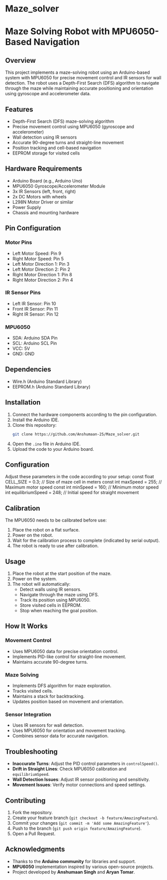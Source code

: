 # Maze_solver
# Maze Solving Robot with MPU6050-Based Navigation

## Overview
This project implements a maze-solving robot using an Arduino-based system with MPU6050 for precise movement control and IR sensors for wall detection. The robot uses a Depth-First Search (DFS) algorithm to navigate through the maze while maintaining accurate positioning and orientation using gyroscope and accelerometer data.

## Features
- Depth-First Search (DFS) maze-solving algorithm
- Precise movement control using MPU6050 (gyroscope and accelerometer)
- Wall detection using IR sensors
- Accurate 90-degree turns and straight-line movement
- Position tracking and cell-based navigation
- EEPROM storage for visited cells

## Hardware Requirements
- Arduino Board (e.g., Arduino Uno)
- MPU6050 Gyroscope/Accelerometer Module
- 3x IR Sensors (left, front, right)
- 2x DC Motors with wheels
- L298N Motor Driver or similar
- Power Supply
- Chassis and mounting hardware

## Pin Configuration

### Motor Pins
- Left Motor Speed: Pin 9
- Right Motor Speed: Pin 5
- Left Motor Direction 1: Pin 3
- Left Motor Direction 2: Pin 2
- Right Motor Direction 1: Pin 8
- Right Motor Direction 2: Pin 4

### IR Sensor Pins
- Left IR Sensor: Pin 10
- Front IR Sensor: Pin 11
- Right IR Sensor: Pin 12

### MPU6050
- SDA: Arduino SDA Pin
- SCL: Arduino SCL Pin
- VCC: 5V
- GND: GND

## Dependencies
- Wire.h (Arduino Standard Library)
- EEPROM.h (Arduino Standard Library)

## Installation
1. Connect the hardware components according to the pin configuration.
2. Install the Arduino IDE.
3. Clone this repository:
   ```bash
   git clone https://github.com/Anshumaan-25/Maze_solver.git
4. Open the `.ino` file in Arduino IDE.
5. Upload the code to your Arduino board.

## Configuration
Adjust these parameters in the code according to your setup:
const float CELL_SIZE = 0.3; // Size of maze cell in meters
const int maxSpeed = 255; // Maximum motor speed
const int minSpeed = 160; // Minimum motor speed
int equilibriumSpeed = 248; // Initial speed for straight movement



## Calibration
The MPU6050 needs to be calibrated before use:

1. Place the robot on a flat surface.
2. Power on the robot.
3. Wait for the calibration process to complete (indicated by serial output).
4. The robot is ready to use after calibration.

## Usage
1. Place the robot at the start position of the maze.
2. Power on the system.
3. The robot will automatically:
   - Detect walls using IR sensors.
   - Navigate through the maze using DFS.
   - Track its position using MPU6050.
   - Store visited cells in EEPROM.
   - Stop when reaching the goal position.

## How It Works

### Movement Control
- Uses MPU6050 data for precise orientation control.
- Implements PID-like control for straight-line movement.
- Maintains accurate 90-degree turns.

### Maze Solving
- Implements DFS algorithm for maze exploration.
- Tracks visited cells.
- Maintains a stack for backtracking.
- Updates position based on movement and orientation.

### Sensor Integration
- Uses IR sensors for wall detection.
- Uses MPU6050 for orientation and movement tracking.
- Combines sensor data for accurate navigation.

## Troubleshooting
- **Inaccurate Turns**: Adjust the PID control parameters in `controlSpeed()`.
- **Drift in Straight Lines**: Check MPU6050 calibration and `equilibriumSpeed`.
- **Wall Detection Issues**: Adjust IR sensor positioning and sensitivity.
- **Movement Issues**: Verify motor connections and speed settings.

## Contributing
1. Fork the repository.
2. Create your feature branch (`git checkout -b feature/AmazingFeature`).
3. Commit your changes (`git commit -m 'Add some AmazingFeature'`).
4. Push to the branch (`git push origin feature/AmazingFeature`).
5. Open a Pull Request.

## Acknowledgments
- Thanks to the **Arduino community** for libraries and support.
- **MPU6050** implementation inspired by various open-source projects.
- Project developed by **Anshumaan Singh** and **Aryan Tomar**.
